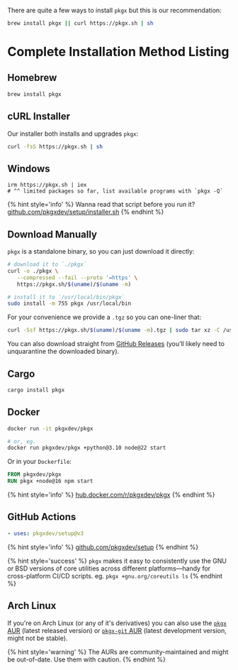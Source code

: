 There are quite a few ways to install `pkgx` but this is our recommendation:

```sh
brew install pkgx || curl https://pkgx.sh | sh
```

# Complete Installation Method Listing

## Homebrew

```sh
brew install pkgx
```

## cURL Installer

Our installer both installs and upgrades `pkgx`:

```sh
curl -fsS https://pkgx.sh | sh
```

## Windows

```pwsh
irm https://pkgx.sh | iex
# ^^ limited packages so far, list available programs with `pkgx -Q`
```

{% hint style='info' %}
Wanna read that script before you run it?
[github.com/pkgxdev/setup/installer.sh][installer]
{% endhint %}

## Download Manually

`pkgx` is a standalone binary, so you can just download it directly:

```sh
# download it to `./pkgx`
curl -o ./pkgx \
   --compressed --fail --proto '=https' \
   https://pkgx.sh/$(uname)/$(uname -m)

# install it to `/usr/local/bin/pkgx`
sudo install -m 755 pkgx /usr/local/bin
```

For your convenience we provide a `.tgz` so you can one-liner that:

```sh
curl -Ssf https://pkgx.sh/$(uname)/$(uname -m).tgz | sudo tar xz -C /usr/local/bin
```

You can also download straight from [GitHub Releases] (you’ll likely need to
unquarantine the downloaded binary).

## Cargo

```sh
cargo install pkgx
```

## Docker

```sh
docker run -it pkgxdev/pkgx

# or, eg.
docker run pkgxdev/pkgx +python@3.10 node@22 start
```

Or in your `Dockerfile`:

```Dockerfile
FROM pkgxdev/pkgx
RUN pkgx +node@16 npm start
```

{% hint style='info' %}
[hub.docker.com/r/pkgxdev/pkgx](https://hub.docker.com/r/pkgxdev/pkgx)
{% endhint %}

## GitHub Actions

```yaml
- uses: pkgxdev/setup@v3
```

{% hint style='info' %}
[github.com/pkgxdev/setup](https://github.com/pkgxdev/setup)
{% endhint %}

{% hint style='success' %}
`pkgx` makes it easy to consistently use the GNU or
BSD versions of core utilities across different platforms—handy for
cross-platform CI/CD scripts. eg. `pkgx +gnu.org/coreutils ls`
{% endhint %}

## Arch Linux

If you're on Arch Linux (or any of it's derivatives) you can also use the
[`pkgx` AUR] (latest released version) or [`pkgx-git` AUR] (latest development
version, might not be stable).

{% hint style='warning' %}
The AURs are community-maintained and might be
out-of-date. Use them with caution.
{% endhint %}

[GitHub Releases]: https://github.com/pkgxdev/pkgx/releases
[installer]: https://github.com/pkgxdev/setup/blob/main/installer.sh
[`pkgx` AUR]: https://aur.archlinux.org/packages/pkgx
[`pkgx-git` AUR]: https://aur.archlinux.org/packages/pkgx-git
